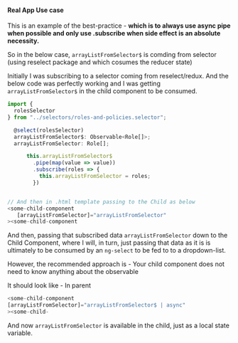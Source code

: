 #### Real App Use case

This is an example of the best-practice - **which is to always use async pipe when possible and only use .subscribe when side effect is an absolute necessity.**

So in the below case, `arrayListFromSelector$` is comding from selector (using reselect package and which cosumes the reducer state)

Initially I was subscribing to a selector coming from reselect/redux. And the below code was perfectly working and I was getting
`arrayListFromSelector$` in the child component to be consumed.

```ts
import {
  rolesSelector
} from "../selectors/roles-and-policies.selector";

  @select(rolesSelector)
  arrayListFromSelector$: Observable<Role[]>;
  arrayListFromSelector: Role[];

      this.arrayListFromSelector$
        .pipe(map(value => value))
        .subscribe(roles => {
          this.arrayListFromSelector = roles;
        })


// And then in .html template passing to the Child as below
<some-child-component
   [arrayListFromSelector]="arrayListFromSelector"
><some-child-component
```

And then, passing that subscribed data `arrayListFromSelector` down to the Child Component, where I will, in turn, just passing that data as it is is ultimately to be consumed by an `ng-select` to be fed to to a dropdown-list.

However, the recommended approach is - Your child component does not need to know anything about the observable

It should look like -
In parent

```ts
<some-child-component
[arrayListFromSelector]="arrayListFromSelector$ | async"
><some-child-
```

And now `arrayListFromSelector` is available in the child, just as a local state variable.
